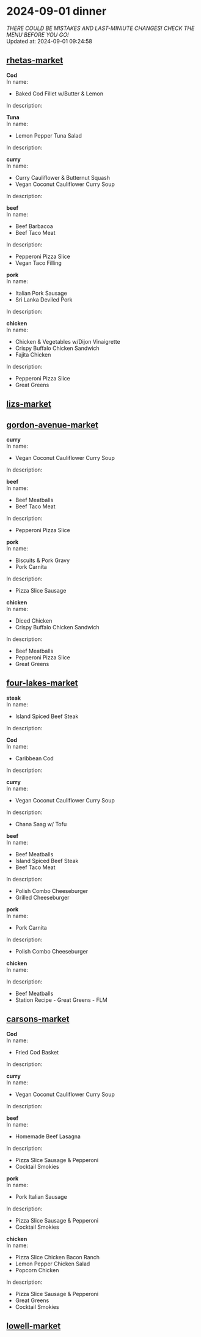 # 2024-09-01 dinner  
*THERE COULD BE MISTAKES AND LAST-MINIUTE CHANGES! CHECK THE MENU BEFORE YOU GO!*  
Updated at: 2024-09-01 09:24:58  
## [rhetas-market](https://wisc-housingdining.nutrislice.com/menu/rhetas-market/dinner/2024-09-01)  
**Cod**  
In name:   
 - Baked Cod Fillet w/Butter & Lemon  
  
In description:   
  
**Tuna**  
In name:   
 - Lemon Pepper Tuna Salad  
  
In description:   
  
**curry**  
In name:   
 - Curry Cauliflower & Butternut Squash  
 - Vegan Coconut Cauliflower Curry Soup  
  
In description:   
  
**beef**  
In name:   
 - Beef Barbacoa  
 - Beef Taco Meat  
  
In description:   
 - Pepperoni Pizza Slice  
 - Vegan Taco Filling  
  
**pork**  
In name:   
 - Italian Pork Sausage  
 - Sri Lanka Deviled Pork  
  
In description:   
  
**chicken**  
In name:   
 - Chicken & Vegetables w/Dijon Vinaigrette  
 - Crispy Buffalo Chicken Sandwich  
 - Fajita Chicken  
  
In description:   
 - Pepperoni Pizza Slice  
 - Great Greens  
  
## [lizs-market](https://wisc-housingdining.nutrislice.com/menu/lizs-market/dinner/2024-09-01)  
## [gordon-avenue-market](https://wisc-housingdining.nutrislice.com/menu/gordon-avenue-market/dinner/2024-09-01)  
**curry**  
In name:   
 - Vegan Coconut Cauliflower Curry Soup  
  
In description:   
  
**beef**  
In name:   
 - Beef Meatballs  
 - Beef Taco Meat  
  
In description:   
 - Pepperoni Pizza Slice  
  
**pork**  
In name:   
 - Biscuits & Pork Gravy  
 - Pork Carnita  
  
In description:   
 - Pizza Slice Sausage  
  
**chicken**  
In name:   
 - Diced Chicken  
 - Crispy Buffalo Chicken Sandwich  
  
In description:   
 - Beef Meatballs  
 - Pepperoni Pizza Slice  
 - Great Greens  
  
## [four-lakes-market](https://wisc-housingdining.nutrislice.com/menu/four-lakes-market/dinner/2024-09-01)  
**steak**  
In name:   
 - Island Spiced Beef Steak  
  
In description:   
  
**Cod**  
In name:   
 - Caribbean Cod  
  
In description:   
  
**curry**  
In name:   
 - Vegan Coconut Cauliflower Curry Soup  
  
In description:   
 - Chana Saag w/ Tofu  
  
**beef**  
In name:   
 - Beef Meatballs  
 - Island Spiced Beef Steak  
 - Beef Taco Meat  
  
In description:   
 - Polish Combo Cheeseburger  
 - Grilled Cheeseburger  
  
**pork**  
In name:   
 - Pork Carnita  
  
In description:   
 - Polish Combo Cheeseburger  
  
**chicken**  
In name:   
  
In description:   
 - Beef Meatballs  
 - Station Recipe - Great Greens - FLM  
  
## [carsons-market](https://wisc-housingdining.nutrislice.com/menu/carsons-market/dinner/2024-09-01)  
**Cod**  
In name:   
 - Fried Cod Basket  
  
In description:   
  
**curry**  
In name:   
 - Vegan Coconut Cauliflower Curry Soup  
  
In description:   
  
**beef**  
In name:   
 - Homemade Beef Lasagna  
  
In description:   
 - Pizza Slice Sausage & Pepperoni  
 - Cocktail Smokies  
  
**pork**  
In name:   
 - Pork Italian Sausage  
  
In description:   
 - Pizza Slice Sausage & Pepperoni  
 - Cocktail Smokies  
  
**chicken**  
In name:   
 - Pizza Slice Chicken Bacon Ranch  
 - Lemon Pepper Chicken Salad  
 - Popcorn Chicken  
  
In description:   
 - Pizza Slice Sausage & Pepperoni  
 - Great Greens  
 - Cocktail Smokies  
  
## [lowell-market](https://wisc-housingdining.nutrislice.com/menu/lowell-market/dinner/2024-09-01)  
  
